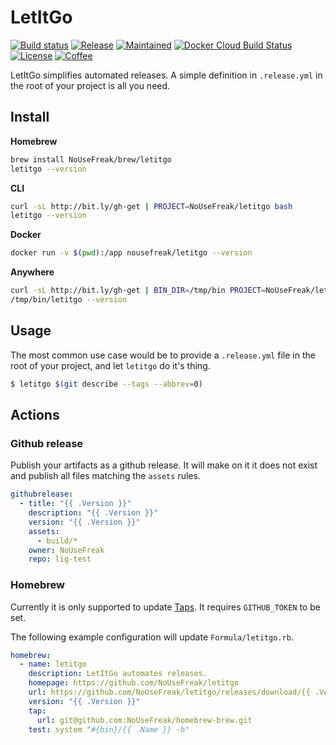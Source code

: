 # LetItGo

[![Build status](https://img.shields.io/travis/NoUseFreak/letitgo/master?style=flat-square)](https://travis-ci.org/NoUseFreak/letitgo)
[![Release](https://img.shields.io/github/v/release/NoUseFreak/letitgo?style=flat-square)](https://github.com/NoUseFreak/letitgo/releases)
[![Maintained](https://img.shields.io/maintenance/yes/2019?style=flat-square)](https://github.com/NoUseFreak/letitgo)
[![Docker Cloud Build Status](https://img.shields.io/docker/cloud/build/nousefreak/letitgo?style=flat-square)](https://hub.docker.com/r/nousefreak/letitgo)
[![License](https://img.shields.io/github/license/NoUseFreak/letitgo?style=flat-square)](https://github.com/NoUseFreak/letitgo/blob/master/LICENSE)
[![Coffee](https://img.shields.io/badge/☕️-Buy%20me%20a%20coffee-blue?style=flat-square&color=blueviolet)](https://www.buymeacoffee.com/driesdepeuter)

LetItGo simplifies automated releases. A simple definition in `.release.yml` in 
the root of your project is all you need.


## Install

__Homebrew__

```bash
brew install NoUseFreak/brew/letitgo
letitgo --version
```

__CLI__

```bash
curl -sL http://bit.ly/gh-get | PROJECT=NoUseFreak/letitgo bash
letitgo --version
```

__Docker__

```bash
docker run -v $(pwd):/app nousefreak/letitgo --version
```

__Anywhere__

```bash
curl -sL http://bit.ly/gh-get | BIN_DIR=/tmp/bin PROJECT=NoUseFreak/letitgo bash
/tmp/bin/letitgo --version
```

## Usage

The most common use case would be to provide a `.release.yml` file in the root
of your project, and let `letitgo` do it's thing.

```bash
$ letitgo $(git describe --tags --abbrev=0)
```


## Actions

### Github release

Publish your artifacts as a github release. It will make on it it does not exist
and publish all files matching the `assets` rules.

```yaml
githubrelease:
  - title: "{{ .Version }}"
    description: "{{ .Version }}"
    version: "{{ .Version }}"
    assets:
      - build/*
    owner: NoUseFreak
    repo: lig-test
```

### Homebrew

Currently it is only supported to update [Taps](https://docs.brew.sh/Taps).
It requires `GITHUB_TOKEN` to be set. 

The following example configuration will update `Formula/letitgo.rb`.

```yaml
homebrew:
  - name: letitgo
    description: LetItGo automates releases.
    homepage: https://github.com/NoUseFreak/letitgo
    url: https://github.com/NoUseFreak/letitgo/releases/download/{{ .Version }}/darwin_amd64.zip
    version: "{{ .Version }}"
    tap:
      url: git@github.com:NoUseFreak/homebrew-brew.git
    test: system "#{bin}/{{ .Name }} -h"
```
